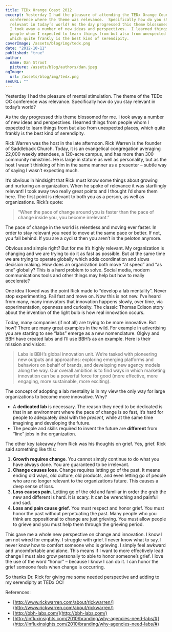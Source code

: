 ```yaml
---
title: TEDx Orange Coast 2012
excerpt: Yesterday I had the pleasure of attending the TEDx Orange County
  conference where the theme was relevance.  Specifically how do you stay
  relevant in today’s world? As the day progressed this theme blossomed for me.
  I took away a number of new ideas and perspectives.  I learned things from
  people whom I expected to learn things from but also from unexpected places,
  which quite frankly is the best kind of serendipity.
coverImage: /assets/blog/img/tedx.png
date: "2012-10-11"
published: "true"
author:
  name: Dan Stroot
  picture: /assets/blog/authors/dan.jpeg
ogImage:
  url: /assets/blog/img/tedx.png
seoURL: ""
---
```


Yesterday I had the pleasure of mental stimulation.  The theme of the TEDx OC conference was relevance.  Specifically how do you stay relevant in today’s world?

As the day progressed this theme blossomed for me.   I took away a number of new ideas and perspectives.  I learned things from people whom I expected to learn things from but also from unexpected places, which quite frankly is the best kind of serendipity.

Rick Warren was the host in the late afternoon.  Rick Warren is the founder of Saddleback Church.  Today, it is an evangelical congregation averaging 22,000 weekly attendees, a 120-acre campus, and has more than 300 community ministries.  He is large in stature as well as personality, but as the host I wasn’t thinking of him in the same manner as a presenter – subtle way of saying I wasn’t expecting much.

It’s obvious in hindsight that Rick must know some things about growing and nurturing an organization.  When he spoke of relevance it was startlingly relevant!  I took away two really great points and I thought I’d share them here.  The first point is relevant to both you as a person, as well as organizations.  Rick’s quote:

> “When the pace of change around you is faster than the pace of change
> inside you, you become irrelevant.”

The pace of change in the world is relentless and moving ever faster.  In order to stay relevant you need to move at the same pace or better.  If not, you fall behind.  If you are a cyclist then you aren’t in the peloton anymore.

Obvious and simple right?  But for me it’s highly relevant.  My organization is changing and we are trying to do it as fast as possible.  But at the same time we are trying to operate globally which adds coordination and slows decision making.  How does an organization both move “at speed” and “as one” globally?  This is a hard problem to solve.  Social media, modern communications tools and other things may help but how to really accelerate?

One idea I loved was the point Rick made to “develop a lab mentality”.  Never stop experimenting.  Fail fast and move on.  Now this is not new.  I’ve heard from many, many innovators that innovation happens slowly, over time, via experimentation, openness and curiosity.  The classic Thomas Edison story about the invention of the light bulb is how real innovation occurs.

Today, many companies (if not all) are trying to be more innovative.  But how?  There are many great examples in the wild.  For example in advertising you are starting to see “labs” emerge as a new nomenclature.  Olgivy and BBH have created labs and I’ll use BBH’s as an example.  Here is their mission and vision:

> Labs is BBH’s global innovation unit. We’re tasked with pioneering
> new outputs and approaches: exploring emerging platforms and behaviors
> on behalf of brands, and developing new agency models along the way.
> Our overall ambition is to find ways in which marketing innovation can
> be a powerful force for good (more effective, more engaging, more
> sustainable, more exciting).

The concept of adopting a lab mentality is in my view the only way for large organizations to become more innovative.  Why?

* A **dedicated lab** is necessary. The reason they need to be dedicated is that in an environment where the pace of change is so fast, it’s hard for people to adequately deal with the _present_, while at the same time imagining and developing the future.
* The people and skills required to invent the future are **different** from “line” jobs in the organization.

The other key takeaway from Rick was his thoughts on grief.  Yes, grief.  Rick said something like this:

1.  **Growth requires change**.  You cannot simply continue to do what you have always done.  You are guaranteed to be irrelevant.
2.  **Change causes loss**.  Change requires letting go of the past.  It means ending old ways, old culture, old products, and even letting go of people who are no longer relevant to the organizations future.  This causes a deep sense of loss.
3.  **Loss causes pain**.  Letting go of the old and familiar in order the grab the new and different is hard.  It is scary.  It can be wrenching and painful and sad.
4.  **Loss and pain cause grief**.  You must respect and honor grief.  You must honor the past without perpetuating the past.  Many people who you think are oppositional to change are just grieving. You must allow people to grieve and you must help them through the grieving period.

This gave me a whole new perspective on change and innovation.  I know I am not wired for empathy.  I struggle with grief.  I never know what to say.  I never know how to comfort someone who is grieving.  I simply feel awkward and uncomfortable and alone.  This means if I want to more effectively lead change I must also grow personally to able to honor someone’s grief.  I love the use of the word “honor” – because I know I can do it.  I can honor the grief someone feels when change is occurring.

So thanks Dr. Rick for giving me some needed perspective and adding to my serendipity at TEDx OC!

References:

*   [http://www.rickwarren.com/about/rickwarren/](http://www.rickwarren.com/about/rickwarren/)
*   [http://bbh-labs.com/](http://bbh-labs.com/)
*   [http://influxinsights.com/2010/branding/why-agencies-need-labs/#](http://influxinsights.com/2010/branding/why-agencies-need-labs/#)
